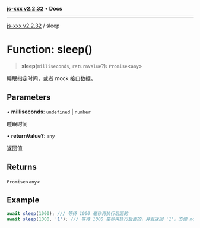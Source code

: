 [**js-xxx v2.2.32**](../README.md) • **Docs**

***

[js-xxx v2.2.32](../README.md) / sleep

# Function: sleep()

> **sleep**(`milliseconds`, `returnValue`?): `Promise`\<`any`\>

睡眠指定时间，或者 mock 接口数据。

## Parameters

• **milliseconds**: `undefined` \| `number`

睡眠时间

• **returnValue?**: `any`

返回值

## Returns

`Promise`\<`any`\>

## Example

```ts
await sleep(1000); /// 等待 1000 毫秒再执行后面的
await sleep(1000, '1'); /// 等待 1000 毫秒再执行后面的，并且返回 '1'，方便 mock 数据。
```
